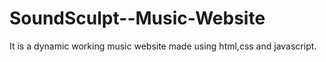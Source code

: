 # SoundSculpt--Music-Website
It is a dynamic working music website made using html,css and javascript.
